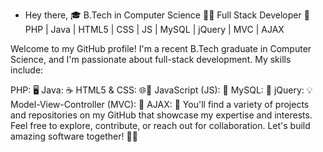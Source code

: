 - Hey there, 
🎓 B.Tech in Computer Science
👨‍💻 Full Stack Developer
💼 PHP | Java | HTML5 | CSS | JS | MySQL | jQuery | MVC | AJAX

Welcome to my GitHub profile! I'm a recent B.Tech graduate in Computer Science, and I'm passionate about full-stack development. My skills include:

PHP: 🖥️
Java: ☕
HTML5 & CSS: 🌐🎨
JavaScript (JS): 🚀
MySQL: 🧾
jQuery: 💡
Model-View-Controller (MVC): 🧱
AJAX: 🔄
You'll find a variety of projects and repositories on my GitHub that showcase my expertise and interests. Feel free to explore, contribute, or reach out for collaboration. Let's build amazing software together! 🚀🤝
